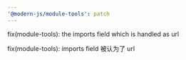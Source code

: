 ```yaml
---
'@modern-js/module-tools': patch
---
```


fix(module-tools): the imports field which is handled as url

fix(module-tools): imports field 被认为了 url
